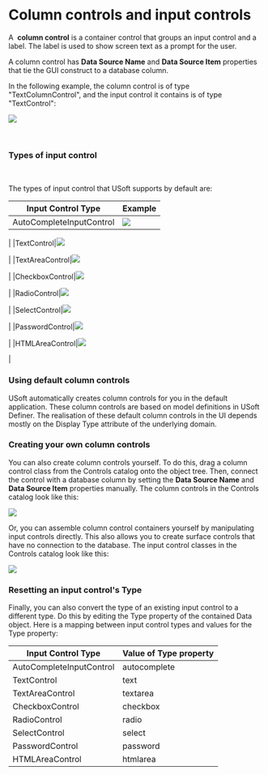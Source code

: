 # Column controls and input controls

A  **column control** is a container control that groups an input control and a label. The label is used to show screen text as a prompt for the user.

A column control has **Data Source Name** and **Data Source Item** properties that tie the GUI construct to a database column.

In the following example, the column control is of type "TextColumnControl", and the input control it contains is of type "TextControl":

![](/api/Web%20and%20app%20UIs/Web%20Designer%20controls/assets/6416d3c9-1463-485d-a25c-3f675b3ae972.png)

 

### Types of input control

 

The types of input control that USoft supports by default are:

|**Input Control Type**|**Example**|
|--------|--------|
|AutoCompleteInputControl|![](/api/Web%20and%20app%20UIs/Web%20Designer%20controls/assets/c6f99f82-ecc5-4827-ad57-af13420c45df.png)

|
|TextControl|![](/api/Web%20and%20app%20UIs/Web%20Designer%20controls/assets/63897b99-f18f-47d4-9e4c-92760b753b95.jpg)

|
|TextAreaControl|![](/api/Web%20and%20app%20UIs/Web%20Designer%20controls/assets/61e6a31e-773b-4ff1-b8fc-1f680016deb3.jpg)

|
|CheckboxControl|![](/api/Web%20and%20app%20UIs/Web%20Designer%20controls/assets/f745577c-cd7e-47ab-add5-f69937b5f802.jpg)

|
|RadioControl|![](/api/Web%20and%20app%20UIs/Web%20Designer%20controls/assets/53dbda85-c7f0-42d2-a478-eb818a5449b7.jpg)

|
|SelectControl|![](/api/Web%20and%20app%20UIs/Web%20Designer%20controls/assets/0fe863fa-6ed1-4405-a9d7-c12b8491ee76.jpg)

|
|PasswordControl|![](/api/Web%20and%20app%20UIs/Web%20Designer%20controls/assets/de1ebbb9-6654-4a30-9ba5-1eabe17bb96e.jpg)

|
|HTMLAreaControl|![](/api/Web%20and%20app%20UIs/Web%20Designer%20controls/assets/8dbc5e60-be0f-4d55-8dbb-6ed60be55fa2.jpg)

|



### Using default column controls

USoft automatically creates column controls for you in the default application. These column controls are based on model definitions in USoft Definer. The realisation of these default column controls in the UI depends mostly on the Display Type attribute of the underlying domain.

### Creating your own column controls

You can also create column controls yourself. To do this, drag a column control class from the Controls catalog onto the object tree. Then, connect the control with a database column by setting the **Data Source Name** and **Data Source Item** properties manually. The column controls in the Controls catalog look like this:

![](/api/Web%20and%20app%20UIs/Web%20Designer%20controls/assets/98df1f1f-f15f-4c67-9b81-1c58e20f143a.png)

Or, you can assemble column control containers yourself by manipulating input controls directly. This also allows you to create surface controls that have no connection to the database. The input control classes in the Controls catalog look like this:

![](/api/Web%20and%20app%20UIs/Web%20Designer%20controls/assets/487a70fd-ed9d-42a5-bb17-6ab1fc745c0c.png)

### Resetting an input control's Type

Finally, you can also convert the type of an existing input control to a different type. Do this by editing the Type property of the contained Data object. Here is a mapping between input control types and values for the Type property:

|**Input Control Type**|**Value of Type property**|
|--------|--------|
|AutoCompleteInputControl|autocomplete|
|TextControl|text    |
|TextAreaControl|textarea|
|CheckboxControl|checkbox|
|RadioControl|radio   |
|SelectControl|select  |
|PasswordControl|password|
|HTMLAreaControl|htmlarea|